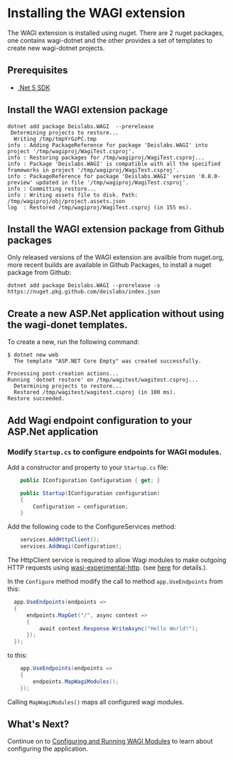 # Installing the WAGI extension

The WAGI extension is installed using nuget. There are 2 nuget packages, one contains wagi-dotnet and the other provides a set of templates to create new wagi-dotnet projects.

## Prerequisites

- [.Net 5 SDK](https://dotnet.microsoft.com/download/dotnet/5.0)

## Install the WAGI extension package

``` console
dotnet add package Deislabs.WAGI  --prerelease
 Determining projects to restore...
  Writing /tmp/tmpYrGzPC.tmp
info : Adding PackageReference for package 'Deislabs.WAGI' into project '/tmp/wagiproj/WagiTest.csproj'.
info : Restoring packages for /tmp/wagiproj/WagiTest.csproj...
info : Package 'Deislabs.WAGI' is compatible with all the specified frameworks in project '/tmp/wagiproj/WagiTest.csproj'.
info : PackageReference for package 'Deislabs.WAGI' version '0.8.0-preview' updated in file '/tmp/wagiproj/WagiTest.csproj'.
info : Committing restore...
info : Writing assets file to disk. Path: /tmp/wagiproj/obj/project.assets.json
log  : Restored /tmp/wagiproj/WagiTest.csproj (in 155 ms).
```

## Install the WAGI extension package from Github packages

Only released versions of the WAGI extension are availble from nuget.org, more recent builds are available in Github Packages, to install a nuget package from Github:

```console
dotnet add package Deislabs.WAGI --prerelease -s https://nuget.pkg.github.com/deislabs/index.json
```

## Create a new ASP.Net application without using the wagi-donet templates.

To create a new, run the following command:

```console
$ dotnet new web
  The template "ASP.NET Core Empty" was created successfully.

Processing post-creation actions...
Running 'dotnet restore' on /tmp/wagitest/wagitest.csproj...
  Determining projects to restore...
  Restored /tmp/wagitest/wagitest.csproj (in 100 ms).
Restore succeeded.
```

## Add Wagi endpoint configuration to your ASP.Net application

### Modify `Startup.cs` to configure endpoints for WAGI modules.

Add a constructor and property to your `Startup.cs` file:

``` csharp
    public IConfiguration Configuration { get; }

    public Startup(IConfiguration configuration)
    {
        Configuration = configuration;
    }
```

Add the following code to the ConfigureServices method:

``` csharp
    services.AddHttpClient();
    services.AddWagi(Configuration);
```

The HttpClient service is required to allow Wagi modules to make outgoing HTTP requests using  [wasi-experimental-http](https://github.com/deislabs/wasi-experimental-http). (see [here](configuring_and-running.md#making-http-requests-from-modules) for details.).

In the `Configure` method modify the call to method `app.UseEndpoints` from this:

``` csharp
  app.UseEndpoints(endpoints =>
  {
      endpoints.MapGet("/", async context =>
      {
          await context.Response.WriteAsync("Hello World!");
      });
  });
```

to this:

``` csharp
    app.UseEndpoints(endpoints =>
    {
        endpoints.MapWagiModules();
    });
```

Calling `MapWagiModules()` maps all configured wagi modules.


## What's Next?

Continue on to [Configuring and Running WAGI Modules](configuring_and_running.md) to learn about configuring the application.
